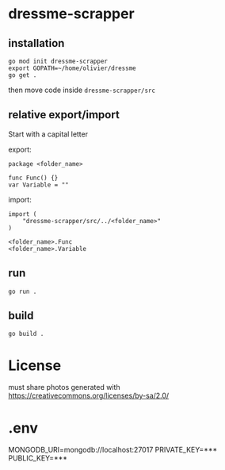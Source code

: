 # dressme-scrapper

## installation

    go mod init dressme-scrapper
    export GOPATH=~/home/olivier/dressme
    go get .
then move code inside `dressme-scrapper/src`

## relative export/import
Start with a capital letter

export:

    package <folder_name>

    func Func() {}
    var Variable = ""

import:

    import (
        "dressme-scrapper/src/../<folder_name>"
    )

    <folder_name>.Func
    <folder_name>.Variable
## run

    go run .

## build

    go build .

# License

must share photos generated with https://creativecommons.org/licenses/by-sa/2.0/

# .env

MONGODB_URI=mongodb://localhost:27017
PRIVATE_KEY=***
PUBLIC_KEY=***
